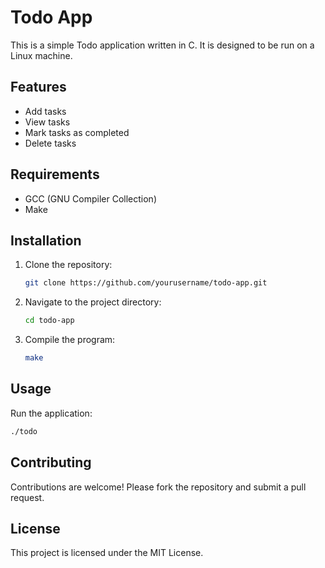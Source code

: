 # Todo App

This is a simple Todo application written in C. It is designed to be run on a Linux machine.

## Features

- Add tasks
- View tasks
- Mark tasks as completed
- Delete tasks

## Requirements

- GCC (GNU Compiler Collection)
- Make

## Installation

1. Clone the repository:
    ```sh
    git clone https://github.com/yourusername/todo-app.git
    ```
2. Navigate to the project directory:
    ```sh
    cd todo-app
    ```
3. Compile the program:
    ```sh
    make
    ```

## Usage

Run the application:
```sh
./todo
```

## Contributing

Contributions are welcome! Please fork the repository and submit a pull request.

## License

This project is licensed under the MIT License.